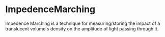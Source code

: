 # ImpedenceMarching
Impedence Marching is a technique for measuring/storing the impact of a translucent volume's density on the amplitude of light passing through it.
